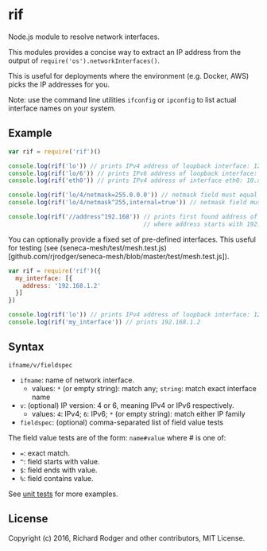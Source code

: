 # rif
Node.js module to resolve network interfaces.

This modules provides a concise way to extract an IP address from the
output of `require('os').networkInterfaces()`.

This is useful for deployments where the environment (e.g. Docker,
AWS) picks the IP addresses for you.

Note: use the command line utilities `ifconfig` or `ipconfig` to list
actual interface names on your system.


## Example


```js
var rif = require('rif')()

console.log(rif('lo')) // prints IPv4 address of loopback interface: 127.0.0.1
console.log(rif('lo/6')) // prints IPv6 address of loopback interface: ::1
console.log(rif('eth0')) // prints IPv4 address of interface eth0: 10.x.x.x (depends on your system!)

console.log(rif('lo/4/netmask=255.0.0.0')) // netmask field must equal 255.0.0.0
console.log(rif('lo/4/netmask^255,internal=true')) // netmask field must start with 255 and internal field must have value true

console.log(rif('//address^192.168')) // prints first found address of any interface of any family,
                                      // where address starts with 192.168
```

You can optionally provide a fixed set of pre-defined interfaces. This useful for testing (see (seneca-mesh/test/mesh.test.js)[github.com/rjrodger/seneca-mesh/blob/master/test/mesh.test.js]).


```js
var rif = require('rif')({
  my_interface: [{
    address: '192.168.1.2'
  }]
})

console.log(rif('lo')) // prints IPv4 address of loopback interface: 127.0.0.1
console.log(rif('my_interface')) // prints 192.168.1.2
```

## Syntax

`ifname/v/fieldspec`

  * `ifname`: name of network interface.
    * values: `*` (or empty string): match any; `string`: match exact interface name
  * `v`: (optional) IP version: 4 or 6, meaning IPv4 or IPv6 respectively.
      * values: `4`: IPv4; `6`: IPv6; `*` (or empty string): match either IP family
  * `fieldspec`: (optional) comma-separated list of field value tests
  
The field value tests are of the form: `name#value` where # is one of:

  * `=`: exact match.
  * `^`: field starts with value.
  * `$`: field ends with value.
  * `%`: field contains value.

See [unit tests](../master/test/rif.test.js) for more examples.


## License
Copyright (c) 2016, Richard Rodger and other contributors, MIT License.


